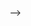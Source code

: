 <!---
title: 'Future Blog Post'
date: 2199-01-01
permalink: /posts/2012/08/blog-post-4/
tags:
  - cool posts
  - category1
  - category2
--->

<!--This post will show up by default. To disable scheduling of future posts, edit `config.yml` and set `future: false`.--> 
-->